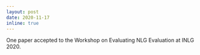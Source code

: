 ```yaml
---
layout: post
date: 2020-11-17 
inline: true
---
```


One paper accepted to the Workshop on Evaluating NLG Evaluation at INLG 2020.

